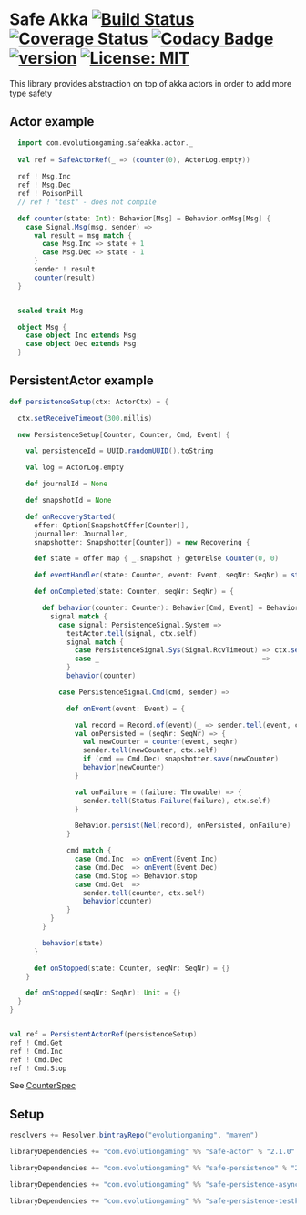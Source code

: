 # Safe Akka [![Build Status](https://travis-ci.org/evolution-gaming/safe-akka.svg)](https://travis-ci.org/evolution-gaming/safe-akka) [![Coverage Status](https://coveralls.io/repos/evolution-gaming/safe-akka/badge.svg)](https://coveralls.io/r/evolution-gaming/safe-akka) [![Codacy Badge](https://api.codacy.com/project/badge/Grade/8457f5d789694d31b8e8c34e6b9f5e14)](https://www.codacy.com/app/t3hnar/safe-akka?utm_source=github.com&amp;utm_medium=referral&amp;utm_content=evolution-gaming/safe-akka&amp;utm_campaign=Badge_Grade) [![version](https://api.bintray.com/packages/evolutiongaming/maven/safe-akka/images/download.svg)](https://bintray.com/evolutiongaming/maven/safe-akka/_latestVersion) [![License: MIT](https://img.shields.io/badge/License-MIT-yellowgreen.svg)](https://opensource.org/licenses/MIT)

This library provides abstraction on top of akka actors in order to add more type safety

## Actor example

```scala
  import com.evolutiongaming.safeakka.actor._
  
  val ref = SafeActorRef(_ => (counter(0), ActorLog.empty))
    
  ref ! Msg.Inc
  ref ! Msg.Dec
  ref ! PoisonPill
  // ref ! "test" - does not compile

  def counter(state: Int): Behavior[Msg] = Behavior.onMsg[Msg] {
    case Signal.Msg(msg, sender) =>
      val result = msg match {
        case Msg.Inc => state + 1
        case Msg.Dec => state - 1
      }
      sender ! result
      counter(result)
  }


  sealed trait Msg

  object Msg {
    case object Inc extends Msg
    case object Dec extends Msg
  }
```

## PersistentActor example

```scala
def persistenceSetup(ctx: ActorCtx) = {

  ctx.setReceiveTimeout(300.millis)

  new PersistenceSetup[Counter, Counter, Cmd, Event] {

    val persistenceId = UUID.randomUUID().toString

    val log = ActorLog.empty

    def journalId = None

    def snapshotId = None

    def onRecoveryStarted(
      offer: Option[SnapshotOffer[Counter]],
      journaller: Journaller,
      snapshotter: Snapshotter[Counter]) = new Recovering {

      def state = offer map { _.snapshot } getOrElse Counter(0, 0)

      def eventHandler(state: Counter, event: Event, seqNr: SeqNr) = state(event, seqNr)

      def onCompleted(state: Counter, seqNr: SeqNr) = {

        def behavior(counter: Counter): Behavior[Cmd, Event] = Behavior[Cmd, Event] { (signal, _) =>
          signal match {
            case signal: PersistenceSignal.System =>
              testActor.tell(signal, ctx.self)
              signal match {
                case PersistenceSignal.Sys(Signal.RcvTimeout) => ctx.setReceiveTimeout(Duration.Inf)
                case _                                        =>
              }
              behavior(counter)

            case PersistenceSignal.Cmd(cmd, sender) =>

              def onEvent(event: Event) = {

                val record = Record.of(event)(_ => sender.tell(event, ctx.self))
                val onPersisted = (seqNr: SeqNr) => {
                  val newCounter = counter(event, seqNr)
                  sender.tell(newCounter, ctx.self)
                  if (cmd == Cmd.Dec) snapshotter.save(newCounter)
                  behavior(newCounter)
                }

                val onFailure = (failure: Throwable) => {
                  sender.tell(Status.Failure(failure), ctx.self)
                }

                Behavior.persist(Nel(record), onPersisted, onFailure)
              }

              cmd match {
                case Cmd.Inc  => onEvent(Event.Inc)
                case Cmd.Dec  => onEvent(Event.Dec)
                case Cmd.Stop => Behavior.stop
                case Cmd.Get  =>
                  sender.tell(counter, ctx.self)
                  behavior(counter)
              }
          }
        }

        behavior(state)
      }

      def onStopped(state: Counter, seqNr: SeqNr) = {}
    }

    def onStopped(seqNr: SeqNr): Unit = {}
  }
}


val ref = PersistentActorRef(persistenceSetup)
ref ! Cmd.Get
ref ! Cmd.Inc
ref ! Cmd.Dec
ref ! Cmd.Stop

```

See [CounterSpec](safe-persistence/src/test/scala/com/evolutiongaming/safeakka/persistence/CounterSpec.scala)

## Setup

```scala
resolvers += Resolver.bintrayRepo("evolutiongaming", "maven")

libraryDependencies += "com.evolutiongaming" %% "safe-actor" % "2.1.0"

libraryDependencies += "com.evolutiongaming" %% "safe-persistence" % "2.1.0"

libraryDependencies += "com.evolutiongaming" %% "safe-persistence-async" % "2.1.0"

libraryDependencies += "com.evolutiongaming" %% "safe-persistence-testkit" % "2.1.0"
``` 